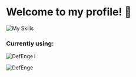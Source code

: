 # Welcome to my profile! 👋

![My Skills](https://skillicons.dev/icons?i=c,cpp,python,js,react,tailwind,vscode,nvim,git,github)

<h3 align="left">Currently using:</h3>

<p align="left"><img align="left" src="https://github-readme-stats.vercel.app/api?username=DefEnge&hide_border=true&theme=transparent&show_icons=true&locale=en" alt="DefEnge" /></p>
i
<p align="left"><img align="left" src="https://github-readme-stats.vercel.app/api/top-langs?username=DefEnge&hide_border=true&theme=transparent&show_icons=true&locale=en&layout=compact" alt="DefEnge" /></p>
